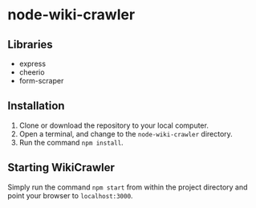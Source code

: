 # node-wiki-crawler



## Libraries
- express
- cheerio
- form-scraper

## Installation

1. Clone or download the repository to your local computer.
2. Open a terminal, and change to the `node-wiki-crawler` directory.
3. Run the command `npm install`.

## Starting WikiCrawler
Simply run the command `npm start` from within the project directory and point your browser to `localhost:3000`.